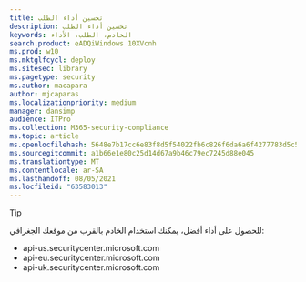 ```yaml
---
title: تحسين أداء الطلب
description: تحسين أداء الطلب
keywords: الخادم، الطلب، الأداء
search.product: eADQiWindows 10XVcnh
ms.prod: w10
ms.mktglfcycl: deploy
ms.sitesec: library
ms.pagetype: security
ms.author: macapara
author: mjcaparas
ms.localizationpriority: medium
manager: dansimp
audience: ITPro
ms.collection: M365-security-compliance
ms.topic: article
ms.openlocfilehash: 5648e7b17cc6e83f8d5f54022fb6c826f6da6a6f4277783d5c521e1c95ca6c85
ms.sourcegitcommit: a1b66e1e80c25d14d67a9b46c79ec7245d88e045
ms.translationtype: MT
ms.contentlocale: ar-SA
ms.lasthandoff: 08/05/2021
ms.locfileid: "63583013"
---
```

>[!TIP]
>للحصول على أداء أفضل، يمكنك استخدام الخادم بالقرب من موقعك الجغرافي:
> - api-us.securitycenter.microsoft.com
> - api-eu.securitycenter.microsoft.com
> - api-uk.securitycenter.microsoft.com
